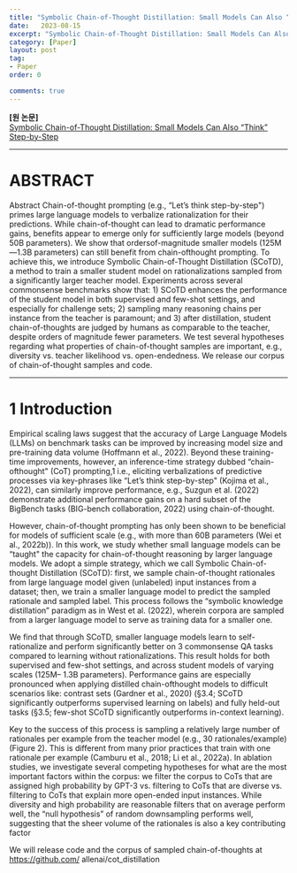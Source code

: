 ```yaml
---
title: "Symbolic Chain-of-Thought Distillation: Small Models Can Also “Think” Step-by-Step 정리" 
date:   2023-08-15
excerpt: "Symbolic Chain-of-Thought Distillation: Small Models Can Also “Think” Step-by-Step"
category: [Paper]
layout: post
tag:
- Paper
order: 0

comments: true
---
```


   **[원 논문]**     
[Symbolic Chain-of-Thought Distillation: Small Models Can Also “Think” Step-by-Step
](https://aclanthology.org/2023.acl-long.150.pdf)


-----



# **ABSTRACT**

Abstract
Chain-of-thought prompting (e.g., “Let’s think
step-by-step") primes large language models
to verbalize rationalization for their predictions. While chain-of-thought can lead to dramatic performance gains, benefits appear to
emerge only for sufficiently large models (beyond 50B parameters). We show that ordersof-magnitude smaller models (125M—1.3B
parameters) can still benefit from chain-ofthought prompting. To achieve this, we introduce Symbolic Chain-of-Thought Distillation
(SCoTD), a method to train a smaller student
model on rationalizations sampled from a significantly larger teacher model. Experiments
across several commonsense benchmarks show
that: 1) SCoTD enhances the performance
of the student model in both supervised and
few-shot settings, and especially for challenge
sets; 2) sampling many reasoning chains per
instance from the teacher is paramount; and
3) after distillation, student chain-of-thoughts
are judged by humans as comparable to the
teacher, despite orders of magnitude fewer parameters. We test several hypotheses regarding
what properties of chain-of-thought samples
are important, e.g., diversity vs. teacher likelihood vs. open-endedness. We release our
corpus of chain-of-thought samples and code.


---



# 1 Introduction
Empirical scaling laws suggest that the accuracy
of Large Language Models (LLMs) on benchmark
tasks can be improved by increasing model size and
pre-training data volume (Hoffmann et al., 2022).
Beyond these training-time improvements, however, an inference-time strategy dubbed “chain-ofthought" (CoT) prompting,1
i.e., eliciting verbalizations of predictive processes via key-phrases like
“Let’s think step-by-step" (Kojima et al., 2022), can
similarly improve performance, e.g., Suzgun et al.
(2022) demonstrate additional performance gains
on a hard subset of the BigBench tasks (BIG-bench
collaboration, 2022) using chain-of-thought.



However, chain-of-thought prompting has only
been shown to be beneficial for models of sufficient scale (e.g., with more than 60B parameters
(Wei et al., 2022b)). In this work, we study whether
small language models can be “taught" the capacity
for chain-of-thought reasoning by larger language
models. We adopt a simple strategy, which we call
Symbolic Chain-of-thought Distillation (SCoTD):
first, we sample chain-of-thought rationales from
large language model given (unlabeled) input instances from a dataset; then, we train a smaller
language model to predict the sampled rationale
and sampled label. This process follows the “symbolic knowledge distillation” paradigm as in West
et al. (2022), wherein corpora are sampled from a
larger language model to serve as training data for
a smaller one.



We find that through SCoTD, smaller language
models learn to self-rationalize and perform significantly better on 3 commonsense QA tasks compared to learning without rationalizations. This result holds for both supervised and few-shot settings,
and across student models of varying scales (125M–
1.3B parameters). Performance gains are especially pronounced when applying distilled chain-ofthought models to difficult scenarios like: contrast
sets (Gardner et al., 2020) (§3.4; SCoTD significantly outperforms supervised learning on labels)
and fully held-out tasks (§3.5; few-shot SCoTD
significantly outperforms in-context learning).



Key to the success of this process is sampling
a relatively large number of rationales per example from the teacher model (e.g., 30 rationales/example) (Figure 2). This is different from
many prior practices that train with one rationale
per example (Camburu et al., 2018; Li et al., 2022a).
In ablation studies, we investigate several competing hypotheses for what are the most important
factors within the corpus: we filter the corpus to
CoTs that are assigned high probability by GPT-3
vs. filtering to CoTs that are diverse vs. filtering to
CoTs that explain more open-ended input instances.
While diversity and high probability are reasonable
filters that on average perform well, the “null hypothesis” of random downsampling performs well,
suggesting that the sheer volume of the rationales
is also a key contributing factor



We will release code and the corpus of sampled
chain-of-thoughts at https://github.com/
allenai/cot_distillation












